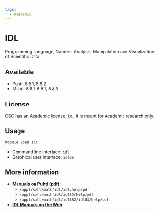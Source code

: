 ```yaml
---
tags:
  - Academic
---
```


# IDL

Programming Language, Numeric Analysis, Manipulation and Visualization of Scientific Data

## Available

* Puhti: 8.5.1, 8.8.2
* Mahti: 8.5.1, 8.8.1, 8.8.3

## License

CSC has an Academic license, i.e., it is meant for Academic research only.

## Usage

```bash
module load idl
```

* Command line interface: `idl`
* Graphical user interface: `idlde`

## More information

* **Manuals on Puhti (pdf):**
    * `/appl/soft/math/idl/idl/help/pdf`
    * `/appl/soft/math/idl/idl85/help/pdf`
    * `/appl/soft/math/idl/idl882/idl88/help/pdf`
* [**IDL Manuals on the Web**](https://www.nv5geospatialsoftware.com/docs/routines-135.html)
